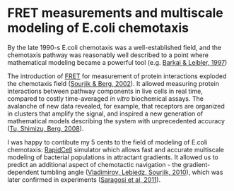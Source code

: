 # FRET measurements and multiscale modeling of E.coli chemotaxis
By the late 1990-s E.coli chemotaxis was a well-established field, and the chemotaxis pathway was reasonably well described
to a point where mathematical modeling became a powerful tool
(e.g. [Barkai & Leibler, 1997](http://www.nature.com/nature/journal/v387/n6636/full/387913a0.html "Robustness in simple biochemical networks. Nature, 1997"))

The introduction of [FRET](http://www.rowland.harvard.edu/labs/bacteria/projects/fret.php "Förster resonance energy transfer") 
for measurement of protein interactions exploded the chemotaxis field 
([Sourjik & Berg, 2002](http://www.pnas.org/content/99/1/123.full "V.Sourjik & H.Berg. Receptor sensitivity in bacterial chemotaxis. PNAS, 2002.")).
It allowed measuring protein interactions between pathway components in live cells in real time, compared to costly time-averaged *in vitro* biochemical assays. The avalanche of new data revealed, for example, that receptors are organized in clusters that amplify the signal, and inspired a new generation of mathematical models describing the system with unprecedented accuracy ([Tu, Shimizu, Berg, 2008](http://www.pnas.org/content/105/39/14855 "Modeling the chemotactic response of Escherichia coli to time-varying stimuli. PNAS, 2008")).

I was happy to contibute my 5 cents to the field of modeling of E.coli chemotaxis: [RapidCell](http://www.rapidcell.net/) simulator which allows fast and accurate multiscale modeling of bacterial populations in attractant gradients. It allowed us to predict an additional aspect of chemotactic navigation - the gradient-dependent tumbling angle ([Vladimirov, Lebiedz, Sourjik, 2010](http://journals.plos.org/ploscompbiol/article?id=10.1371/journal.pcbi.1000717 "Predicted Auxiliary Navigation Mechanism of Peritrichously Flagellated Chemotactic Bacteria")), which was later confirmed in experiments ([Saragosi et al, 2011](http://www.pnas.org/content/108/39/16235.full "Directional persistence of chemotactic bacteria in a traveling concentration wave")).
